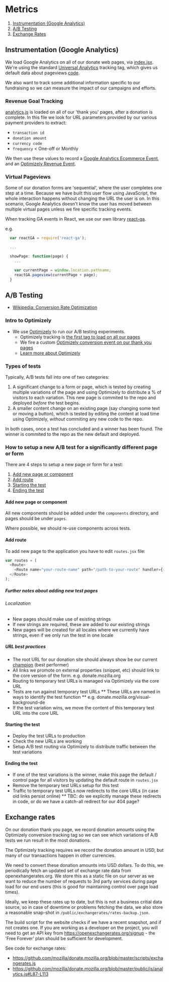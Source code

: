 # Metrics

1. [Instrumentation (Google Analytics)](#instrumentation-google-analytics)
2. [A/B Testing](#ab-testing)
3. [Exchange Rates](#exchange-rates)


## Instrumentation (Google Analytics)

We load Google Analytics on all of our donate web pages, via [index.jsx](https://github.com/mozilla/donate.mozilla.org/blob/master/pages/index.jsx). We're using the standard [Universal Analytics](https://support.google.com/analytics/answer/2790010?hl%3Den) tracking tag, which gives us default data about pageviews [code](https://github.com/mozilla/donate.mozilla.org/blob/master/pages/index.jsx).

We also want to track some additional information specific to our fundraising so we can measure the impact of our campaigns and efforts.

### Revenue Goal Tracking

[analytics.js](https://github.com/mozilla/donate.mozilla.org/blob/master/public/js/analytics.js) is loaded on all of our 'thank you' pages, after a donation is complete. In this file we look for URL parameters provided by our various payment providers to extract:

* `transaction id`
* `donation amount`
* `currency code`
* `frequency` < One-off or Monthly

We then use these values to record a [Google Analytics Ecommerce Event](https://developers.google.com/analytics/devguides/collection/gajs/gaTrackingEcommerce), and an [Optimizely Revenue Event](https://help.optimizely.com/hc/en-us/articles/200039865-Revenue-tracking-goals).

### Virtual Pageviews

Some of our donation forms are 'sequential', where the user completes one step at a time. Because we have built this user flow using JavaScript, the whole interaction happens without changing the URL the user is on. In this scenario, Google Analytics doesn't know the user has moved between multiple virtual pages unless we fire specific tracking events.

When tracking GA events in React, we use our own library [react-ga](https://github.com/mozilla/react-ga/).

e.g.

```js
  var reactGA = require('react-ga');

  ...

  showPage: function(page) {
    ...

    var currentPage = window.location.pathname;
    reactGA.pageview(currentPage + page);
  }
```


## A/B Testing

* [Wikipedia: Conversion Rate Optimization](https://en.wikipedia.org/wiki/Conversion_rate_optimization)

### Intro to Optimizely

* We use [Optimizely](http://optimizely.com/) to run our A/B testing experiments.
  * Optimizely tracking is [the first tag to load on all our pages](https://github.com/mozilla/donate.mozilla.org/blob/master/pages/index.jsx#L8)
  * We fire a custom [Optimizely conversion event on our thank you pages](https://github.com/mozilla/donate.mozilla.org/blob/master/public/js/analytics.js#L121-L126)
  * [Learn more about Optimizely](https://learn.optimizely.com/hc/en-us)

### Types of tests

Typically, A/B tests fall into one of two categories:

1. A significant change to a form or page, which is tested by creating multiple variations of the page and using Optimizely to distribute a % of visitors to each variation. This new page is commited to the repo and deployed *before* the test begins.
2. A smaller content change on an existing page (say changing some text or moving a button), which is tested by editing the content at load time using Optimizely, *without* commiting any new code to the repo.

In both cases, once a test has concluded and a winner has been found. The winner is commited to the repo as the new default and deployed.

### How to setup a new A/B test for a significantly different page or form

There are 4 steps to setup a new page or form for a test:

1. [Add new page or component](#add-new-page-or-component)
2. [Add route](#add-route)
3. [Starting the test](#starting-the-test)
4. [Ending the test](#ending-the-test)


#### Add new page or component

All new components should be added under the `components` directory, and pages should be under `pages`.

Where possible, we should re-use components across tests.

#### Add route

To add new page to the application you have to edit `routes.jsx` file:

``` typescript
var routes = (
  <Route>
    <Route name="your-route-name" path="/path-to-your-route" handler={require('path-to-your-component.jsx')} />
  </Route>
);
```

##### Further notes about adding new test pages

###### Localization

* New pages should make use of existing strings
* If new strings are required, these are added to our existing strings
* New pages will be created for all locales where we currently have strings, even if we only run the test in one locale

##### URL best practices

* The root URL for our donation site should always show be our current [champion]() (best performer)
* All links we promote on external properties (snippet, etc) should link to the core version of the form. e.g. donate.mozilla.org
* Routing to temporary test URLs is managed via Optimizely via the core URL
* Tests are run against temporary test URLs
** These URLs are named in ways to identify the test function
** e.g. donate.mozilla.org/visual-background-de
* If the test variation wins, we move the content of this temporary test URL into the core URL

#### Starting the test

* Deploy the test URLs to production
* Check the new URLs are working
* Setup A/B test routing via Optimizely to distribute traffic between the test variations

#### Ending the test
* If one of the test variations is the winner, make this page the default / control page for all visitors by updating the default route in `routes.jsx`
* Remove the temporary test URLs setup for this test
* Traffic to temporary test URLs now redirects to the core URLs (in case old links persist online)
** TBC: do we explicitly manage these redirects in code, or do we have a catch-all redirect for our 404 page?


## Exchange rates

On our donation thank you page, we record donation amounts using the Optimizely conversion tracking tag so we can see which variations of A/B tests we run result in the most donations.

The Optimizely tracking requires we record the donation amount in USD, but many of our transactions happen in other currencies.

We need to convert these donation amounts into USD dollars. To do this, we periodically fetch an updated set of exchange rate data from openexhangerates.org. We store this as a static file on our server as we want to reduce the number of requests to 3rd party services during page load for our end users (this is good for maintaining control over page load times).

Ideally, we keep these rates up to date, but this is not a business critial data source, so in case of downtime or problems fetching the data, we also store a reasonable snap-shot in `/public/exchangerates/rates-backup.json`.

The build script for the website checks if we have a recent snapshot, and if not creates one. If you are working as a developer on the project, you will need to get an API key from https://openexchangerates.org/signup - the 'Free Forever' plan should be sufficient for development.

See code for exchange rates:

* https://github.com/mozilla/donate.mozilla.org/blob/master/scripts/exchangerates.js
* https://github.com/mozilla/donate.mozilla.org/blob/master/public/js/analytics.js#L87-L113
